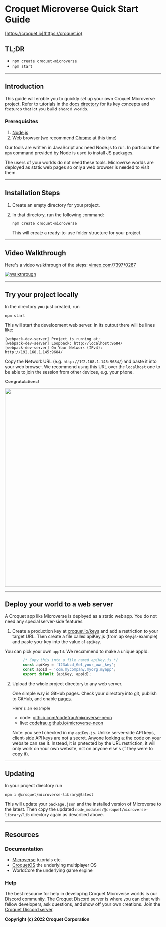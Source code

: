 # Croquet Microverse Quick Start Guide

[https://croquet.io](https://croquet.io)

## TL;DR

* `npm create croquet-microverse`
* `npm start`

---
## Introduction

This guide will enable you to quickly set up your own Croquet Microverse project. Refer to tutorials in the [docs directory](index.md) for its key concepts and features that let you build shared worlds.

### Prerequisites

1. [Node.js](https://nodejs.org/)
2. Web browser (we recommend [Chrome](https://chrome.google.com/) at this time)

Our tools are written in JavaScript and need Node.js to run. In particular the `npm` command provided by Node is used to install JS packages.

The users of your worlds do not need these tools. Microverse worlds are deployed as static web pages so only a web browser is needed to visit them.

---
## Installation Steps

1. Create an empty directory for your project.
2. In that directory, run the following command:

       npm create croquet-microverse

   This will create a ready-to-use folder structure for your project.

---
## Video Walkthrough
Here's a video walkthrough of the steps: [vimeo.com/739770287](https://vimeo.com/739770287)


[![Walkthrough](https://croquet.io/images/videos/thumbnails/howto-microverse.jpg)](https://vimeo.com/739770287)

---
## Try your project locally

In the directory you just created, run

    npm start

This will start the development web server. In its output there will be lines like:

    [webpack-dev-server] Project is running at:
    [webpack-dev-server] Loopback: http://localhost:9684/
    [webpack-dev-server] On Your Network (IPv4): http://192.168.1.145:9684/

Copy the Network URL (e.g. `http://192.168.1.145:9684/`) and paste it into your web browser. We recommend using this URL over the `localhost` one to be able to join the session from other devices, e.g. your phone.

Congratulations!

<p align="center">
<img src="https://gist.githubusercontent.com/yoshikiohshima/45848af5a19dddbe1ea77f5d238fced0/raw/1b60d234f785e84f31eff3b4385c1dcbeb8831ad/shared-space.jpg" width="640"/>
</p>

---

## Deploy your world to a web server

A Croquet app like Microverse is deployed as a static web app. You do not need any special server-side features.

1. Create a production key at [croquet.io/keys](https://croquet.io/keys/) and add a restriction to your target URL. Then create a file called apiKey.js (from apiKey.js-example) and paste your key into the value of `apiKey`.

You can pick your own `appId`. We recommend to make a unique appId.

```JavaScript
        /* Copy this into a file named apiKey.js */
        const apiKey = '123abcd_Get_your_own_key';
        const appId = 'com.mycompany.myorg.myapp';
        export default {apiKey, appId};
```

2. Upload the whole project directory to any web server.

    One simple way is GitHub pages. Check your directory into git, publish to GitHub, and enable [pages](https://pages.github.com).

    Here's an example
    * code: [github.com/codefrau/microverse-neon](https://github.com/codefrau/microverse-neon)
    * live: [codefrau.github.io/microverse-neon](https://codefrau.github.io/microverse-neon/)

    Note: you see I checked in my `apiKey.js`. Unlike server-side API keys, client-side API keys are not a secret. Anyone looking at the code on your website can see it. Instead, it is protected by the URL restriction, it will only work on your own website, not on anyone else's (if they were to copy it).

---
## Updating

In your project directory run

    npm i @croquet/microverse-library@latest

This will update your `package.json` and the installed version of Microverse to the latest. Then copy the updated `node_modules/@croquet/microverse-library/lib` directory again as described above.

---
## Resources

### Documentation
  - [Microverse](index.md) tutorials etc.
  - [CroquetOS](https://croquet.io/docs/croquet/) the underlying multiplayer OS
  - [WorldCore](https://croquet.io/docs/worldcore) the underlying game engine

### Help

   The best resource for help in developing Croquet Microverse worlds is our Discord community. The Croquet Discord server is where you can chat with fellow developers, ask questions, and show off your own creations. Join the [Croquet Discord server](https://croquet.io/discord/).

**Copyright (c) 2022 Croquet Corporation**
